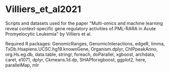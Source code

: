 # Villiers_et_al2021
Scripts and datasets used for the paper "Multi-omics and machine learning reveal context-specific gene regulatory activities of PML-RARA in Acute Promyelocytic Leukemia" by Villiers et al.

Required R packages:
GenomicRanges,
GenomicInteractions,
edgeR,
limma,
TxDb.Hsapiens.UCSC.hg19.knownGene,
Organism.dplyr,
ChIPpeakAnno,
org.Hs.eg.db,
data.table,
stringr,
foreach,
doParallel,
xgboost,
archdata,
caret,
e1071,
dplyr,
Ckmeans.1d.dp,
SHAPforxgboost,
ggplot2,
here,
parallelMap,
mlr

